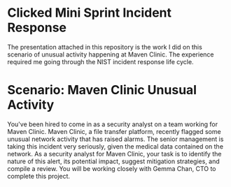 # Clicked Mini Sprint Incident Response
The presentation attached in this repository is the work I did on this scenario of unusual activity happening at Maven Clinic. The experience required me going through the NIST incident response life cycle. 
# Scenario: Maven Clinic Unusual Activity
You've been hired to come in as a security analyst on a team working for Maven Clinic. Maven Clinic, a file transfer platform, recently flagged some unusual network activity that has raised alarms. The senior management is taking this incident very seriously, given the medical data contained on the network. As a security analyst for Maven Clinic, your task is to identify the nature of this alert, its potential impact, suggest mitigation strategies, and compile a review. You will be working closely with Gemma Chan, CTO to complete this project.
